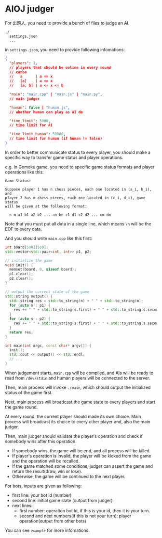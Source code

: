 # AIOJ judger

For 出题人, you need to provide a bunch of files to judge an AI.

```
./
  settings.json
  ...
```

in `settings.json`, you need to provide following infomations:

```json
{
  "players": 1,
  // players that should be online in every round
  // canbe
  //   a      | a == x
  //   [a]    | a <= x
  //   [a, b] | a <= x <= b

  "main": "main.cpp" | "main.js" | "main.py",
  // main judger

  "human": false | "human.js",
  // whether human can play as AI do

  "time_limit": 5000,
  // time limit for AI

  "time_limit_human": 50000,
  // time limit for human (if human != false)
}
```

In order to better communicate status to every player, you should make a specific way to transfer game status and player operations.

e.g. In Gomoku game, you need to specific game status formats and player operations like this:

```
Game Status:

Suppose player 1 has n chess pieces, each one located in (a_i, b_i), and
player 2 has m chess pieces, each one located in (c_i, d_i), game status
will be given at the following format:

  n m a1 b1 a2 b2 ... an bn c1 d1 c2 d2 ... cm dm

```

Note that you must put all data in a single line, which means `\n` will be the EOF to every data.

And you should write `main.cpp` like this first:

```cpp
int board[500][500];
std::vector<std::pair<int, int>> p1, p2;

// initialize the game
void init() {
  memset(board, 0, sizeof board);
  p1.clear();
  p2.clear();
}

// output the currect state of the game
std::string output() {
  std::string res = std::to_string(n) + " " + std::to_string(m);
  for (auto s : p1) {
    res += " " + std::to_string(s.first) + " " + std::to_string(s.second);
  }
  for (auto s : p2) {
    res += " " + std::to_string(s.first) + " " + std::to_string(s.second);
  }
  return res;
}

int main(int argc, const char* argv[]) {
  init();
  std::cout << output() << std::endl;
  // ...
}
```

When judgement starts, `main.cpp` will be compiled, and AIs will be ready to read from `/dev/stdin` and human players will be connected to the server.

Then, main process will invoke `./main`, which should output the initialized status of the game first.

Next, main process will broadcast the game state to every players and start the game round.

At every round, the current player should made its own choice. Main process will broadcast its choice to every other player and, also the main judger.

Then, main judger should validate the player's operation and check if somebody wins after this operation.

- If somebody wins, the game will be end, and all process will be killed.
- If player's operation is invalid, the player will be kicked from the game and the operation will be recalled.
- If the game matched some conditions, judger can assert the game and return the result(draw, win or lose).
- Otherwise, the game will be continued to the next player.

For bots, inputs are given as following:

- first line: your bot id (number)
- second line: initial game state (output from judger)
- next lines:
  - first number: operation bot id, if this is your id, then it is your turn.
  - second and next numbers(if this is not your turn): player operation(output from other bots)

You can see `example` for more infomations.


